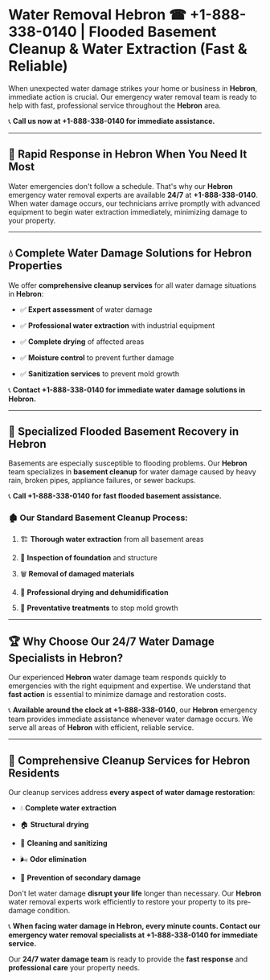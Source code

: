 # Water Removal Hebron ☎ +1-888-338-0140 | Flooded Basement Cleanup & Water Extraction (Fast & Reliable)

When unexpected water damage strikes your home or business in **Hebron**, immediate action is crucial. Our emergency water removal team is ready to help with fast, professional service throughout the **Hebron** area. 

📞 **Call us now at +1-888-338-0140 for immediate assistance.**
---
## 🚀 Rapid Response in Hebron When You Need It Most
Water emergencies don't follow a schedule. That's why our **Hebron** emergency water removal experts are available **24/7** at **+1-888-338-0140**. When water damage occurs, our technicians arrive promptly with advanced equipment to begin water extraction immediately, minimizing damage to your property.
---
## 💧 Complete Water Damage Solutions for Hebron Properties
We offer **comprehensive cleanup services** for all water damage situations in **Hebron**:
- ✅ **Expert assessment** of water damage  
- ✅ **Professional water extraction** with industrial equipment  
- ✅ **Complete drying** of affected areas  
- ✅ **Moisture control** to prevent further damage  
- ✅ **Sanitization services** to prevent mold growth  
📞 **Contact +1-888-338-0140 for immediate water damage solutions in Hebron.**
---
## 🌊 Specialized Flooded Basement Recovery in Hebron
Basements are especially susceptible to flooding problems. Our **Hebron** team specializes in **basement cleanup** for water damage caused by heavy rain, broken pipes, appliance failures, or sewer backups. 
📞 **Call +1-888-338-0140 for fast flooded basement assistance.**
### 🏚️ Our Standard Basement Cleanup Process:
1. 🏗️ **Thorough water extraction** from all basement areas  
2. 🔎 **Inspection of foundation** and structure  
3. 🗑️ **Removal of damaged materials**  
4. 💨 **Professional drying and dehumidification**  
5. 🚫 **Preventative treatments** to stop mold growth  
---
## 🏆 Why Choose Our 24/7 Water Damage Specialists in Hebron?
Our experienced **Hebron** water damage team responds quickly to emergencies with the right equipment and expertise. We understand that **fast action** is essential to minimize damage and restoration costs.
📞 **Available around the clock at +1-888-338-0140**, our **Hebron** emergency team provides immediate assistance whenever water damage occurs. We serve all areas of **Hebron** with efficient, reliable service.
---
## 🧹 Comprehensive Cleanup Services for Hebron Residents
Our cleanup services address **every aspect of water damage restoration**:
- 💧 **Complete water extraction**  
- 🏠 **Structural drying**  
- 🧼 **Cleaning and sanitizing**  
- 🌬️ **Odor elimination**  
- 🚫 **Prevention of secondary damage**  
Don't let water damage **disrupt your life** longer than necessary. Our **Hebron** water removal experts work efficiently to restore your property to its pre-damage condition.
📞 **When facing water damage in Hebron, every minute counts. Contact our emergency water removal specialists at +1-888-338-0140 for immediate service.**
Our **24/7 water damage team** is ready to provide the **fast response** and **professional care** your property needs.
